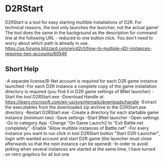 # D2RStart
D2RStart is a tool for easy starting multible installations of D2R. For technical reasons, the tool only launches the launcher, not the actual game!
The tool does the same in the background as the description for command line at the following URL - reduced to one button click. You don't need to worry about which path is already in use.
https://us.forums.blizzard.com/en/d2r/t/how-to-multiple-d2r-instances-requires-two-accounts/60546

## Short Help
-A separate license/B-Net account is required for each D2R game instance launched
-For each D2R instance a complete copy of the game installation directory is required (you find it in D2R game settings of BNet launcher)
-Start the tool D2RStart.exe
-Download Handle at https://learn.microsoft.com/en-us/sysinternals/downloads/handle 
-Extract the executables from the downloaded zip archive to the D2RStart.exe directory
-Restart D2RStart.exe
-Create a directory for each startable game instance (minimum two)
-Save settings
-Start BNet launcher
-Open settings
-Go to category App
-Change "On Game Launch2 to "Exit Battle.net completely"
-Enable "Allow multible instances of Battle.net"
-For every instance you want to run click in tool D2RStart button "Start D2R-Launcher", login with wanted account and start D2R game (the launcher must close afterwards so that the next instance can be opened)
-In order to avoid jerking when several instances are started at the same time, I have turned on retro graphics for all but one